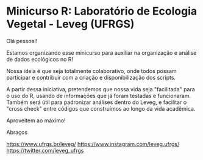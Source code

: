 # Minicurso R: Laboratório de Ecologia Vegetal - Leveg (UFRGS)

Olá pessoal! 

Estamos organizando esse minicurso para auxiliar na organização e análise de dados ecológicos no R! 

Nossa ideia é que seja totalmente colaborativo, onde todos possam participar e contribuir com a criação e disponibilização dos scripts.

A partir dessa iniciativa, pretendemos que nossa vida seja "facilitada" para o uso do R, usando de informações que já foram testadas e funcionaram. Também será útil para padronizar análises dentro do Leveg, e facilitar o "cross check" entre códigos que construímos ao longo da vida acadêmica.


Aproveitem ao máximo!

Abraços

https://www.ufrgs.br/leveg/
https://www.instagram.com/leveg.ufrgs/
https://twitter.com/leveg_ufrgs
